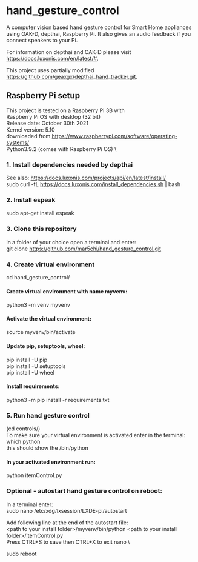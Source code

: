 # hand_gesture_control
A computer vision based hand gesture control for Smart Home appliances using OAK-D, depthai, Raspberry Pi. It also gives an audio feedback if you connect speakers to your Pi.

For information on depthai and OAK-D please visit https://docs.luxonis.com/en/latest/#.

This project uses partially modified https://github.com/geaxgx/depthai_hand_tracker.git.

## Raspberry Pi setup
This project is tested on a Raspberry Pi 3B with \
Raspberry Pi OS with desktop (32 bit) \
Release date: October 30th 2021 \
Kernel version: 5.10 \
downloaded from https://www.raspberrypi.com/software/operating-systems/ \
Python3.9.2 (comes with Raspberry Pi OS) \

### 1. Install dependencies needed by depthai
See also: https://docs.luxonis.com/projects/api/en/latest/install/ \
sudo curl -fL https://docs.luxonis.com/install_dependencies.sh | bash

### 2. Install espeak 
sudo apt-get install espeak

### 3. Clone this repository
in a folder of your choice open a terminal and enter: \
git clone https://github.com/mar5chi/hand_gesture_control.git

### 4. Create virtual environment
cd hand_gesture_control/ 
#### Create virtual environment with name myvenv: 
python3 -m venv myvenv 
#### Activate the virtual environment: 
source myvenv/bin/activate 
#### Update pip, setuptools, wheel: 
pip install -U pip \
pip install -U setuptools \
pip install -U wheel 
#### Install requirements:
python3 -m pip install -r requirements.txt

### 5. Run hand gesture control
(cd controls/) \
To make sure your virtual environment is activated enter in the terminal: \
which python \
this should show the <path to your virtual environment>/bin/python 

#### In your activated environment run:
python itemControl.py

###  Optional - autostart hand gesture control on reboot: 
In a terminal enter: \
sudo nano /etc/xdg/lxsession/LXDE-pi/autostart
  
  Add following line at the end of the autostart file: \
  \<path to your install folder\>/myvenv/bin/python \<path to your install folder\>/itemControl.py \
  Press CTRL+S to save then CTRL+X to exit nano \
    
sudo reboot
